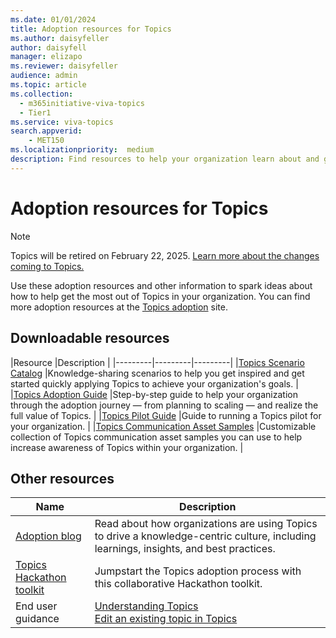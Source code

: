 ```yaml
---
ms.date: 01/01/2024
title: Adoption resources for Topics
ms.author: daisyfeller
author: daisyfell
manager: elizapo
ms.reviewer: daisyfeller
audience: admin
ms.topic: article
ms.collection:
  - m365initiative-viva-topics
  - Tier1
ms.service: viva-topics
search.appverid:
    - MET150  
ms.localizationpriority:  medium
description: Find resources to help your organization learn about and get the most out of Topics.
---
```


# Adoption resources for Topics

> [!NOTE]
> Topics will be retired on February 22, 2025. [Learn more about the changes coming to Topics.](changes-coming-to-topics.md)

Use these adoption resources and other information to spark ideas about how to help get the most out of Topics in your organization. You can find more adoption resources at the [Topics adoption](https://adoption.microsoft.com/viva/topics/) site.

## Downloadable resources

|Resource         |Description |
|---------|---------|---------|
|[Topics Scenario Catalog](https://download.microsoft.com/download/d/2/e/d2e894dd-c360-4edd-9c83-8e41787afda1/Viva-Topics-Scenario-Catalogue.pdf) |Knowledge-sharing scenarios to help you get inspired and get started quickly applying Topics to achieve your organization's goals. |
|[Topics Adoption Guide](https://adoption.microsoft.com/files/viva/topics/Microsoft-Viva-Topics-adoption-guide.pdf)          |Step-by-step guide to help your organization through the adoption journey — from planning to scaling — and realize the full value of Topics.    |
|[Topics Pilot Guide](https://www.microsoft.com/download/details.aspx?id=105182) |Guide to running a Topics pilot for your organization. |
|[Topics Communication Asset Samples](https://download.microsoft.com/download/d/2/e/d2e894dd-c360-4edd-9c83-8e41787afda1/Viva-Topics-Communication-Asset-Samples.pptx)     |Customizable collection of Topics communication asset samples you can use to help increase awareness of Topics within your organization.   |

## Other resources

|Name     |Description  |
|---------|---------|
|[Adoption blog](https://techcommunity.microsoft.com/t5/microsoft-viva-blog/the-journey-to-viva-topics-adoption-success-intro/ba-p/2976552) |Read about how organizations are using Topics to drive a knowledge-centric culture, including learnings, insights, and best practices. |
|[Topics Hackathon toolkit](https://adoption.microsoft.com/files/viva/topics/Viva-Topics-Hackathon-Documentation.zip) | Jumpstart the Topics adoption process with this collaborative Hackathon toolkit.     |
|End user guidance |[Understanding Topics](https://support.microsoft.com/office/understanding-viva-topics-5bef3020-2679-4045-81cb-bcbc37218332) <br> [Edit an existing topic in Topics](https://support.microsoft.com/office/edit-an-existing-topic-in-microsoft-viva-topics-6a4c7459-2293-4291-af76-973af65a44ae)  |
